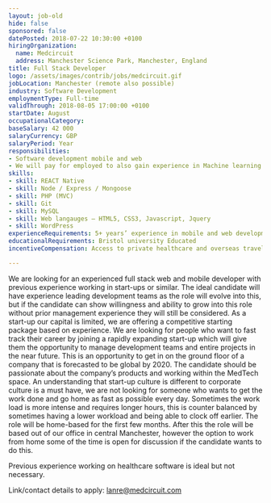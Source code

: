 ```yaml
---
layout: job-old
hide: false
sponsored: false
datePosted: 2018-07-22 10:30:00 +0100
hiringOrganization:
  name: Medcircuit
  address: Manchester Science Park, Manchester, England
title: Full Stack Developer
logo: /assets/images/contrib/jobs/medcircuit.gif
jobLocation: Manchester (remote also possible)
industry: Software Development
employmentType: Full-time
validThrough: 2018-08-05 17:00:00 +0100
startDate: August
occupationalCategory:
baseSalary: 42 000
salaryCurrency: GBP
salaryPeriod: Year
responsibilities:
- Software development mobile and web
- We will pay for employed to also gain experience in Machine learning
skills:
- skill: REACT Native
- skill: Node / Express / Mongoose
- skill: PHP (MVC)
- skill: Git
- skill: MySQL
- skill: Web langauges – HTML5, CSS3, Javascript, Jquery
- skill: WordPress
experienceRequirements: 5+ years’ experience in mobile and web development
educationalRequirements: Bristol university Educated
incentiveCompensation: Access to private healthcare and overseas travel

---
```

We are looking for an experienced full stack web and mobile developer with previous experience working in start-ups or similar.
The ideal candidate will have experience leading development teams as the role will evolve into this, but if the candidate can show willingness and ability to grow into this role without prior management experience they will still be considered.
As a start-up our capital is limited, we are offering a competitive starting package based on experience. We are looking for people who want to fast track their career by joining a rapidly expanding start-up which will give them the opportunity to manage development teams and entire projects in the near future. This is an opportunity to get in on the ground floor of a company that is forecasted to be global by 2020.
The candidate should be passionate about the company’s products and working within the MedTech space. An understanding that start-up culture is different to corporate culture is a must have, we are not looking for someone who wants to get the work done and go home as fast as possible every day. Sometimes the work load is more intense and requires longer hours, this is counter balanced by sometimes having a lower workload and being able to clock off earlier.
The role will be home-based for the first few months. After this the role will be based out of our office in central Manchester, however the option to work from home some of the time is open for discussion if the candidate wants to do this.

Previous experience working on healthcare software is ideal but not necessary.

Link/contact details to apply:
lanre@medcircuit.com
